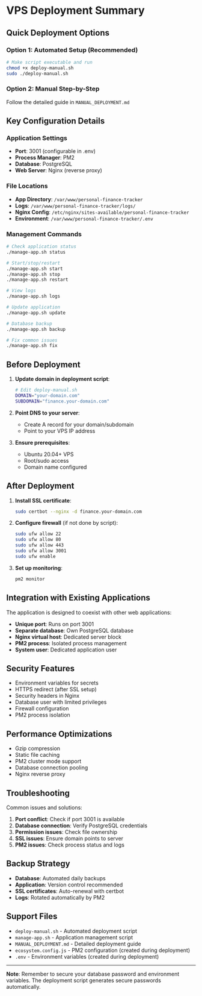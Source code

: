# VPS Deployment Summary

## Quick Deployment Options

### Option 1: Automated Setup (Recommended)
```bash
# Make script executable and run
chmod +x deploy-manual.sh
sudo ./deploy-manual.sh
```

### Option 2: Manual Step-by-Step
Follow the detailed guide in `MANUAL_DEPLOYMENT.md`

## Key Configuration Details

### Application Settings
- **Port**: 3001 (configurable in .env)
- **Process Manager**: PM2
- **Database**: PostgreSQL
- **Web Server**: Nginx (reverse proxy)

### File Locations
- **App Directory**: `/var/www/personal-finance-tracker`
- **Logs**: `/var/www/personal-finance-tracker/logs/`
- **Nginx Config**: `/etc/nginx/sites-available/personal-finance-tracker`
- **Environment**: `/var/www/personal-finance-tracker/.env`

### Management Commands
```bash
# Check application status
./manage-app.sh status

# Start/stop/restart
./manage-app.sh start
./manage-app.sh stop  
./manage-app.sh restart

# View logs
./manage-app.sh logs

# Update application
./manage-app.sh update

# Database backup
./manage-app.sh backup

# Fix common issues
./manage-app.sh fix
```

## Before Deployment

1. **Update domain in deployment script**:
   ```bash
   # Edit deploy-manual.sh
   DOMAIN="your-domain.com"
   SUBDOMAIN="finance.your-domain.com"
   ```

2. **Point DNS to your server**:
   - Create A record for your domain/subdomain
   - Point to your VPS IP address

3. **Ensure prerequisites**:
   - Ubuntu 20.04+ VPS
   - Root/sudo access
   - Domain name configured

## After Deployment

1. **Install SSL certificate**:
   ```bash
   sudo certbot --nginx -d finance.your-domain.com
   ```

2. **Configure firewall** (if not done by script):
   ```bash
   sudo ufw allow 22
   sudo ufw allow 80
   sudo ufw allow 443
   sudo ufw allow 3001
   sudo ufw enable
   ```

3. **Set up monitoring**:
   ```bash
   pm2 monitor
   ```

## Integration with Existing Applications

The application is designed to coexist with other web applications:

- **Unique port**: Runs on port 3001
- **Separate database**: Own PostgreSQL database
- **Nginx virtual host**: Dedicated server block
- **PM2 process**: Isolated process management
- **System user**: Dedicated application user

## Security Features

- Environment variables for secrets
- HTTPS redirect (after SSL setup)
- Security headers in Nginx
- Database user with limited privileges
- Firewall configuration
- PM2 process isolation

## Performance Optimizations

- Gzip compression
- Static file caching
- PM2 cluster mode support
- Database connection pooling
- Nginx reverse proxy

## Troubleshooting

Common issues and solutions:

1. **Port conflict**: Check if port 3001 is available
2. **Database connection**: Verify PostgreSQL credentials
3. **Permission issues**: Check file ownership
4. **SSL issues**: Ensure domain points to server
5. **PM2 issues**: Check process status and logs

## Backup Strategy

- **Database**: Automated daily backups
- **Application**: Version control recommended
- **SSL certificates**: Auto-renewal with certbot
- **Logs**: Rotated automatically by PM2

## Support Files

- `deploy-manual.sh` - Automated deployment script
- `manage-app.sh` - Application management script
- `MANUAL_DEPLOYMENT.md` - Detailed deployment guide
- `ecosystem.config.js` - PM2 configuration (created during deployment)
- `.env` - Environment variables (created during deployment)

---

**Note**: Remember to secure your database password and environment variables. The deployment script generates secure passwords automatically.